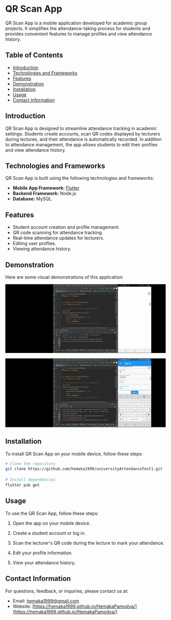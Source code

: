 # QR Scan App

QR Scan App is a mobile application developed for academic group projects. It simplifies the attendance-taking process for students and provides convenient features to manage profiles and view attendance history.


## Table of Contents
- [Introduction](#introduction)
- [Technologies and Frameworks](#technologies-and-frameworks)
- [Features](#features)
- [Demonstration](#demonstration)
- [Installation](#installation)
- [Usage](#usage)
- [Contact Information](#contact-information)



## Introduction

QR Scan App is designed to streamline attendance tracking in academic settings. Students create accounts, scan QR codes displayed by lecturers during lectures, and their attendance is automatically recorded. In addition to attendance management, the app allows students to edit their profiles and view attendance history.

## Technologies and Frameworks

QR Scan App is built using the following technologies and frameworks:

- **Mobile App Framework:** [Flutter](https://flutter.dev/)
- **Backend Framework:** Node.js
- **Database:** MySQL

## Features

- Student account creation and profile management.
- QR code scanning for attendance tracking.
- Real-time attendance updates for lecturers.
- Editing user profiles.
- Viewing attendance history.

## Demonstration

Here are some visual demonstrations of this application:

![Demo 1](/assets/images/QR1.gif)

![Demo 1](/assets/images/QR2.gif)

## Installation

To install QR Scan App on your mobile device, follow these steps:

```bash
# Clone the repository
git clone https://github.com/hemaka1999/universityAttendanceTest1.git

# Install dependencies
flutter pub get

```

## Usage

To use the QR Scan App, follow these steps:

1. Open the app on your mobile device.

2. Create a student account or log in.

3. Scan the lecturer's QR code during the lecture to mark your attendance.

4. Edit your profile information.

5. View your attendance history.


## Contact Information

For questions, feedback, or inquiries, please contact us at:

- Email: hemaka1999@gmail.com
- Website: [https://hemaka1999.github.io/HemakaPamodya/](https://hemaka1999.github.io/HemakaPamodya/)
